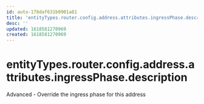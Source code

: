 ```yaml
---
id: auto-178daf631b9901a81
title: 'entityTypes.router.config.address.attributes.ingressPhase.description'
desc: ''
updated: 1618581270969
created: 1618581270969
---
```

# entityTypes.router.config.address.attributes.ingressPhase.description

Advanced - Override the ingress phase for this address